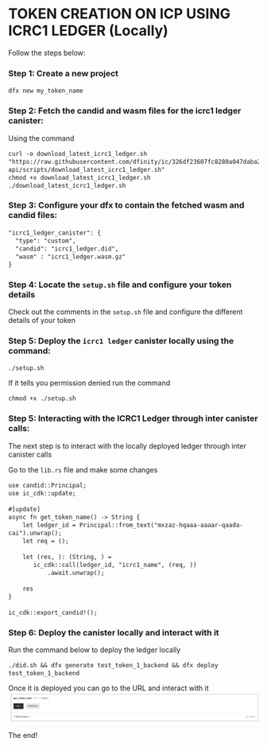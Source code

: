 # TOKEN CREATION ON ICP USING ICRC1 LEDGER (Locally) 

Follow the steps below: 

### Step 1: Create a new project
```
dfx new my_token_name
```

### Step 2: Fetch the candid and wasm files for the icrc1 ledger canister: 
Using the command
```
curl -o download_latest_icrc1_ledger.sh "https://raw.githubusercontent.com/dfinity/ic/326df23607fc8280a047daba2d8462f1dfc57466/rs/rosetta-api/scripts/download_latest_icrc1_ledger.sh"
chmod +x download_latest_icrc1_ledger.sh
./download_latest_icrc1_ledger.sh
```

### Step 3: Configure your dfx to contain the fetched wasm and candid files: 
```
"icrc1_ledger_canister": {
  "type": "custom",
  "candid": "icrc1_ledger.did",
  "wasm" : "icrc1_ledger.wasm.gz"
}
```

### Step 4: Locate the ``setup.sh`` file and configure your token details 
Check out the comments in the ``setup.sh`` file and configure the different details of your token 

### Step 5: Deploy the ``icrc1 ledger`` canister locally using the command: 
``` 
./setup.sh 
```

If it tells you permission denied run the command 
```
chmod +x ./setup.sh 
```

### Step 5: Interacting with the ICRC1 Ledger through inter canister calls: 
The next step is to interact with the locally deployed ledger through inter canister calls 

Go to the ``lib.rs`` file  and make some changes 
```
use candid::Principal; 
use ic_cdk::update; 

#[update]
async fn get_token_name() -> String {
    let ledger_id = Principal::from_text("mxzaz-hqaaa-aaaar-qaada-cai").unwrap(); 
    let req = (); 

    let (res, ): (String, ) = 
       ic_cdk::call(ledger_id, "icrc1_name", (req, ))
           .await.unwrap(); 

    res
}

ic_cdk::export_candid!();
```

### Step 6: Deploy the canister locally and interact with it 
Run the command below to deploy the ledger locally 
```
./did.sh && dfx generate test_token_1_backend && dfx deploy test_token_1_backend  
```

Once it is deployed you can go to the URL and interact with it 
![alt text](image.png)

The end! 



